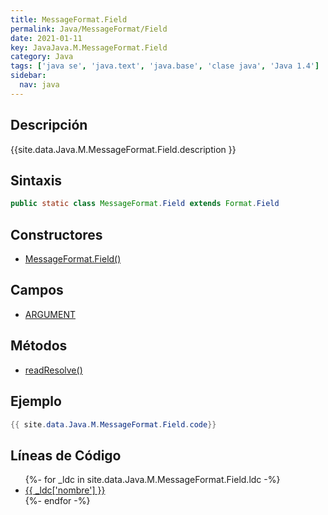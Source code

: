 ```yaml
---
title: MessageFormat.Field
permalink: Java/MessageFormat/Field
date: 2021-01-11
key: JavaJava.M.MessageFormat.Field
category: Java
tags: ['java se', 'java.text', 'java.base', 'clase java', 'Java 1.4']
sidebar: 
  nav: java
---
```


## Descripción
{{site.data.Java.M.MessageFormat.Field.description }}

## Sintaxis
~~~java
public static class MessageFormat.Field extends Format.Field
~~~

## Constructores
* [MessageFormat.Field()](/Java/MessageFormat/Field/MessageFormat/Field/)

## Campos
* [ARGUMENT](/Java/MessageFormat/Field/ARGUMENT)

## Métodos
* [readResolve()](/Java/MessageFormat/Field/readResolve)

## Ejemplo
~~~java
{{ site.data.Java.M.MessageFormat.Field.code}}
~~~

## Líneas de Código
<ul>
{%- for _ldc in site.data.Java.M.MessageFormat.Field.ldc -%}
   <li>
       <a href="{{_ldc['url'] }}">{{ _ldc['nombre'] }}</a>
   </li>
{%- endfor -%}
</ul>
